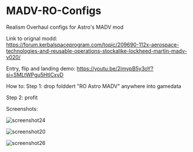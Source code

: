 # MADV-RO-Configs
Realism Overhaul configs for Astro's MADV mod

Link to orignal modd: https://forum.kerbalspaceprogram.com/topic/209690-112x-aerospace-technologies-and-reusable-operations-stockalike-lockheed-martin-madv-v020/

Entry, flip and landing demo: https://youtu.be/2jmypB5y3oY?si=SMLtWPgu5HtlCxyD

How to:
Step 1: drop folddert "RO Astro MADV" anywhere into gamedata

Step 2: profit

Screenshots: 

![screenshot24](https://github.com/user-attachments/assets/ae831d42-4651-4988-8900-89074f532e3f)

![screenshot20](https://github.com/user-attachments/assets/66c6fe8b-2310-4eb4-9fbf-6fcf9d44e483)

![screenshot26](https://github.com/user-attachments/assets/7ce13fca-dc75-4c69-9f91-b94cec7c586b)
